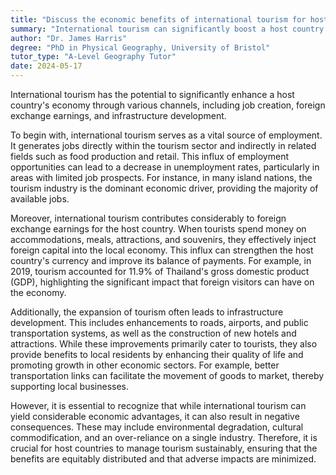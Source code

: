 ```yaml
---
title: "Discuss the economic benefits of international tourism for host countries"
summary: "International tourism can significantly boost a host country's economy through job creation, foreign exchange earnings, and infrastructure development."
author: "Dr. James Harris"
degree: "PhD in Physical Geography, University of Bristol"
tutor_type: "A-Level Geography Tutor"
date: 2024-05-17
---
```


International tourism has the potential to significantly enhance a host country's economy through various channels, including job creation, foreign exchange earnings, and infrastructure development.

To begin with, international tourism serves as a vital source of employment. It generates jobs directly within the tourism sector and indirectly in related fields such as food production and retail. This influx of employment opportunities can lead to a decrease in unemployment rates, particularly in areas with limited job prospects. For instance, in many island nations, the tourism industry is the dominant economic driver, providing the majority of available jobs.

Moreover, international tourism contributes considerably to foreign exchange earnings for the host country. When tourists spend money on accommodations, meals, attractions, and souvenirs, they effectively inject foreign capital into the local economy. This influx can strengthen the host country's currency and improve its balance of payments. For example, in 2019, tourism accounted for $11.9\%$ of Thailand's gross domestic product (GDP), highlighting the significant impact that foreign visitors can have on the economy.

Additionally, the expansion of tourism often leads to infrastructure development. This includes enhancements to roads, airports, and public transportation systems, as well as the construction of new hotels and attractions. While these improvements primarily cater to tourists, they also provide benefits to local residents by enhancing their quality of life and promoting growth in other economic sectors. For example, better transportation links can facilitate the movement of goods to market, thereby supporting local businesses.

However, it is essential to recognize that while international tourism can yield considerable economic advantages, it can also result in negative consequences. These may include environmental degradation, cultural commodification, and an over-reliance on a single industry. Therefore, it is crucial for host countries to manage tourism sustainably, ensuring that the benefits are equitably distributed and that adverse impacts are minimized.
    